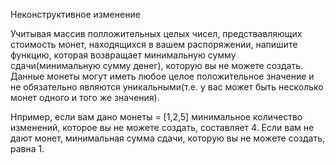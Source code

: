 Неконструктивное изменение

Учитывая массив полложительных целых чисел, предствавляющих стоимость монет, находящихся в вашем распоряжении, напишите функцию, которая возвращает минимальную сумму сдачи(минимальную сумму денег), которую вы не можете создать. Данные монеты могут иметь любое целое положительное значение и не обязательно являются уникальными(т.е. у вас может быть несколько монет одного и того же значения).

Нпример, если вам дано монеты = [1,2,5] минимальное количество изменений, которое вы не можете создать, составляет 4. Если вам не дают монет, минимальная сумма сдачи, которую вы не можете создать, равна 1.
